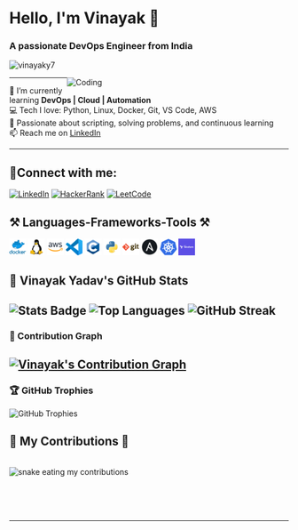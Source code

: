 <h1 align="left">Hello, I'm Vinayak 👋</h1>
<h3 align="left">A passionate DevOps Engineer from India</h3>
<p align="left"> <img src="https://komarev.com/ghpvc/?username=vinayaky7&label=Profile%20views&color=0e81b6&style=flat" alt="vinayaky7" /> </p>
<img align="right" alt="Coding" width="400" src=https://github.com/vinayaky7/vinayaky7/blob/main/212749447-bfb7e725-6987-49d9-ae85-2015e3e7cc41.gif>

---

🌱 I’m currently learning **DevOps | Cloud | Automation**  
💻 Tech I love: Python, Linux, Docker, Git, VS Code, AWS  
🚀 Passionate about scripting, solving problems, and continuous learning  
📫 Reach me on [LinkedIn](https://linkedin.com/in/your-link)

---


<h2 align="left">💬Connect with me:  </h2>

<div align="left">
  
[![LinkedIn](https://img.shields.io/badge/-LinkedIn-0A66C2?style=flat&logo=linkedin&logoColor=white)](https://linkedin.com/in/vinayak-yadav-9a94962b0/)
[![HackerRank](https://img.shields.io/badge/-HackerRank-2EC866?style=flat&logo=hackerrank&logoColor=white)](https://www.hackerrank.com/vinayaky7)
[![LeetCode](https://img.shields.io/badge/-LeetCode-FFA116?style=flat&logo=leetcode&logoColor=black)](https://www.leetcode.com/vinayaky7)

</p>

<h2 align="left">⚒️ Languages-Frameworks-Tools ⚒️</h2>
<div align="left">
 
<a href="https://www.docker.com/"><img src="https://raw.githubusercontent.com/github/explore/80688e429a7d4ef2fca1e82350fe8e3517d3494d/topics/docker/docker.png" alt="Docker" width="30"/></a>
<a href="https://www.linux.org/"><img src="https://raw.githubusercontent.com/github/explore/80688e429a7d4ef2fca1e82350fe8e3517d3494d/topics/linux/linux.png" alt="Linux" width="30"/></a>
<a href="https://aws.amazon.com/"><img src="https://raw.githubusercontent.com/github/explore/80688e429a7d4ef2fca1e82350fe8e3517d3494d/topics/aws/aws.png" alt="AWS" width="30"/></a>
<a href="https://code.visualstudio.com/"><img src="https://raw.githubusercontent.com/github/explore/80688e429a7d4ef2fca1e82350fe8e3517d3494d/topics/visual-studio-code/visual-studio-code.png" alt="VS Code" width="30"/></a>
<a href="https://en.wikipedia.org/wiki/C_(programming_language)"><img src="https://raw.githubusercontent.com/github/explore/80688e429a7d4ef2fca1e82350fe8e3517d3494d/topics/c/c.png" alt="C" width="30"/></a>
<a href="https://www.python.org/"><img src="https://raw.githubusercontent.com/github/explore/80688e429a7d4ef2fca1e82350fe8e3517d3494d/topics/python/python.png" alt="Python" width="30"/></a>
<a href="https://git-scm.com/"><img src="https://raw.githubusercontent.com/github/explore/80688e429a7d4ef2fca1e82350fe8e3517d3494d/topics/git/git.png" alt="Git" width="30"/></a>
<a href="https://www.ansible.com/"><img src="https://raw.githubusercontent.com/github/explore/80688e429a7d4ef2fca1e82350fe8e3517d3494d/topics/ansible/ansible.png" alt="Ansible" width="30"/></a>
<a href="https://kubernetes.io/"><img src="https://raw.githubusercontent.com/github/explore/80688e429a7d4ef2fca1e82350fe8e3517d3494d/topics/kubernetes/kubernetes.png" alt="Kubernetes" width="30"/></a>
<a href="https://www.terraform.io/"><img src="https://raw.githubusercontent.com/github/explore/80688e429a7d4ef2fca1e82350fe8e3517d3494d/topics/terraform/terraform.png" alt="Terraform" width="30"/></a>

</div>

## 🚀 Vinayak Yadav's GitHub Stats
![Stats Badge](https://github-readme-stats.vercel.app/api?username=vinayak444&show_icons=true&count_private=true&hide=issues,contribs&theme=dark&custom_title=GitHub+Stats)
![Top Languages](https://github-readme-stats.vercel.app/api/top-langs/?username=vinayak444&layout=compact&theme=dark)
![GitHub Streak](https://streak-stats.demolab.com/?user=vinayak444&theme=dark)
---
### 🧠 Contribution Graph
[![Vinayak's Contribution Graph](https://github-readme-activity-graph.cyclic.app/graph?username=MonikaChauhan&theme=github-dark)](https://github.com/Ashutosh00710/github-readme-activity-graph)
---
### 🏆 GitHub Trophies
![GitHub Trophies](https://github-profile-trophy.vercel.app/?username=vinayak444&theme=darkhub&no-bg=true&margin-w=15)


<div align="left">
  <h2>🐍 My Contributions 🐍</h2>
  <br>
  <img alt="snake eating my contributions" src="https://github.com/vinayaky7/vinayaky7/blob/main/dist/github-contribution-grid-snake.svg" />
  
  <br/><br/><br/>
</div>

<hr/>
